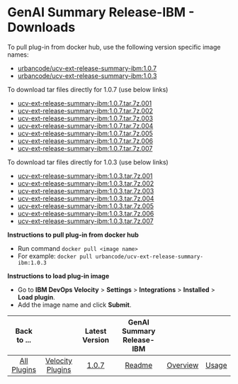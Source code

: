 # GenAI Summary Release-IBM - Downloads

To pull plug-in from docker hub, use the following version specific image names:

- [urbancode/ucv-ext-release-summary-ibm:1.0.7](https://hub.docker.com/r/urbancode/ucv-ext-release-summary-ibm/tags)
- [urbancode/ucv-ext-release-summary-ibm:1.0.3](https://hub.docker.com/r/urbancode/ucv-ext-release-summary-ibm/tags)

To download tar files directly for 1.0.7 (use below links)
 - [ucv-ext-release-summary-ibm:1.0.7.tar.7z.001](https://raw.githubusercontent.com/UrbanCode/IBM-UCV-PLUGINS/main/files/ucv-ext-release-summary-ibm/ucv-ext-release-summary-ibm:1.0.7.tar.7z.001)
 - [ucv-ext-release-summary-ibm:1.0.7.tar.7z.002](https://raw.githubusercontent.com/UrbanCode/IBM-UCV-PLUGINS/main/files/ucv-ext-release-summary-ibm/ucv-ext-release-summary-ibm:1.0.7.tar.7z.002)
 - [ucv-ext-release-summary-ibm:1.0.7.tar.7z.003](https://raw.githubusercontent.com/UrbanCode/IBM-UCV-PLUGINS/main/files/ucv-ext-release-summary-ibm/ucv-ext-release-summary-ibm:1.0.7.tar.7z.003)
 - [ucv-ext-release-summary-ibm:1.0.7.tar.7z.004](https://raw.githubusercontent.com/UrbanCode/IBM-UCV-PLUGINS/main/files/ucv-ext-release-summary-ibm/ucv-ext-release-summary-ibm:1.0.7.tar.7z.004)
 - [ucv-ext-release-summary-ibm:1.0.7.tar.7z.005](https://raw.githubusercontent.com/UrbanCode/IBM-UCV-PLUGINS/main/files/ucv-ext-release-summary-ibm/ucv-ext-release-summary-ibm:1.0.7.tar.7z.005)
 - [ucv-ext-release-summary-ibm:1.0.7.tar.7z.006](https://raw.githubusercontent.com/UrbanCode/IBM-UCV-PLUGINS/main/files/ucv-ext-release-summary-ibm/ucv-ext-release-summary-ibm:1.0.7.tar.7z.006)
 - [ucv-ext-release-summary-ibm:1.0.7.tar.7z.007](https://raw.githubusercontent.com/UrbanCode/IBM-UCV-PLUGINS/main/files/ucv-ext-release-summary-ibm/ucv-ext-release-summary-ibm:1.0.7.tar.7z.007)

To download tar files directly for 1.0.3 (use below links)
 - [ucv-ext-release-summary-ibm:1.0.3.tar.7z.001](https://raw.githubusercontent.com/UrbanCode/IBM-UCV-PLUGINS/main/files/ucv-ext-release-summary-ibm/ucv-ext-release-summary-ibm:1.0.3.tar.7z.001)
 - [ucv-ext-release-summary-ibm:1.0.3.tar.7z.002](https://raw.githubusercontent.com/UrbanCode/IBM-UCV-PLUGINS/main/files/ucv-ext-release-summary-ibm/ucv-ext-release-summary-ibm:1.0.3.tar.7z.002)
 - [ucv-ext-release-summary-ibm:1.0.3.tar.7z.003](https://raw.githubusercontent.com/UrbanCode/IBM-UCV-PLUGINS/main/files/ucv-ext-release-summary-ibm/ucv-ext-release-summary-ibm:1.0.3.tar.7z.003)
 - [ucv-ext-release-summary-ibm:1.0.3.tar.7z.004](https://raw.githubusercontent.com/UrbanCode/IBM-UCV-PLUGINS/main/files/ucv-ext-release-summary-ibm/ucv-ext-release-summary-ibm:1.0.3.tar.7z.004)
 - [ucv-ext-release-summary-ibm:1.0.3.tar.7z.005](https://raw.githubusercontent.com/UrbanCode/IBM-UCV-PLUGINS/main/files/ucv-ext-release-summary-ibm/ucv-ext-release-summary-ibm:1.0.3.tar.7z.005)
 - [ucv-ext-release-summary-ibm:1.0.3.tar.7z.006](https://raw.githubusercontent.com/UrbanCode/IBM-UCV-PLUGINS/main/files/ucv-ext-release-summary-ibm/ucv-ext-release-summary-ibm:1.0.3.tar.7z.006)
 - [ucv-ext-release-summary-ibm:1.0.3.tar.7z.007](https://raw.githubusercontent.com/UrbanCode/IBM-UCV-PLUGINS/main/files/ucv-ext-release-summary-ibm/ucv-ext-release-summary-ibm:1.0.3.tar.7z.007)


**Instructions to pull plug-in from docker hub**
- Run command ```docker pull <image name>```
- For example: ```docker pull urbancode/ucv-ext-release-summary-ibm:1.0.3```

**Instructions to load plug-in image**
- Go to **IBM DevOps Velocity** > **Settings** > **Integrations** > **Installed** > **Load plugin**.
- Add the image name and click **Submit**.

|Back to ...||Latest Version|GenAI Summary Release-IBM |||
| :---: | :---: | :---: | :---: | :---: | :---: |
|[All Plugins](../../index.md)|[Velocity Plugins](../README.md)|[1.0.7](https://hub.docker.com/r/urbancode/ucv-ext-release-summary-ibm/tags)|[Readme](README.md)|[Overview](overview.md)|[Usage](usage.md)|
